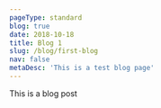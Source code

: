 ```yaml
---
pageType: standard
blog: true
date: 2018-10-18
title: Blog 1
slug: /blog/first-blog
nav: false
metaDesc: 'This is a test blog page'
---
```

This is a blog post

